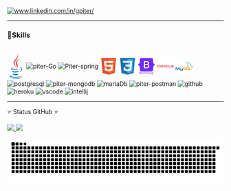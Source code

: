<p align="left">
<a href="https://linkedin.com/in/gpiter/" target="blank"><img align="center" src=https://img.shields.io/badge/LinkedIn-0077B5?style=for-the-badge&logo=linkedin&logoColor=white
 alt="www.linkedin.com/in/gpiter/" height="25" width="80" /></a>
</p>

----
<h3 align="left" >🚀Skills</h3> 

<div style="display: inline_block"><br>
  <img align="center" alt="piter-Java" height="60" width="40" src="https://raw.githubusercontent.com/devicons/devicon/master/icons/java/java-original.svg">
   <img align="center" alt="piter-Go" height="60" width="80" src="https://www.vectorlogo.zone/logos/golang/golang-ar21.svg">
  <img align="center" alt="Piter-spring" height="40" width="40" src="https://www.vectorlogo.zone/logos/springio/springio-icon.svg">
  <img align="center" alt="piter-HTML" height="40" width="40" src="https://raw.githubusercontent.com/devicons/devicon/master/icons/html5/html5-original.svg">
  <img align="center" alt="piter-CSS" height="40" width="40" src="https://raw.githubusercontent.com/devicons/devicon/master/icons/css3/css3-original.svg">
  <img align="center" alt="piter-boot" height="40" width="40" src="https://raw.githubusercontent.com/devicons/devicon/master/icons/bootstrap/bootstrap-plain-wordmark.svg">
  <img align="center" alt="piter-oracle" height="40" width="40" src="https://raw.githubusercontent.com/devicons/devicon/master/icons/oracle/oracle-original.svg">
  <img align="center" alt="piter-mysql" height="40" width="40" src="https://raw.githubusercontent.com/devicons/devicon/master/icons/mysql/mysql-original-wordmark.svg">
  <img align="center" alt="postgresql" height="40" width="40" src="https://www.vectorlogo.zone/logos/postgresql/postgresql-icon.svg">
  <img align="center" alt="piter-mongodb" height="60" width="90" src="https://www.vectorlogo.zone/logos/mongodb/mongodb-ar21.svg">
  <img align="center" alt="mariaDb" height="60" width="90" src="https://www.vectorlogo.zone/logos/mariadb/mariadb-ar21.svg">
  <img align="center" alt="piter-postman" height="40" width="40" src="https://www.vectorlogo.zone/logos/getpostman/getpostman-icon.svg">
  <img align="center" alt="github" height="60" width="50" src="https://www.vectorlogo.zone/logos/github/github-icon.svg">
  <img align="center" alt="heroku" height="40" width="50" src="https://www.vectorlogo.zone/logos/heroku/heroku-icon.svg">
  <img align="center" alt="vscode" height="40" width="40" src="https://cdn.icon-icons.com/icons2/2107/PNG/512/file_type_vscode_icon_130084.png">
  <img align="center" alt="intellij" height="50" width="50" src="https://cdn.icon-icons.com/icons2/3053/PNG/512/intellij_alt_macos_bigsur_icon_190060.png">
</div>

----
⭐ Status GitHub ⭐
</p>
  <a href="https://github.com/georgepiter">
  <img height="180em" src="https://github-readme-stats.vercel.app/api?username=georgepiter&show_icons=true&theme=nightowl&include_all_commits=true&count_private=true"/>
  <img height="180em" src="https://github-readme-stats.vercel.app/api/top-langs/?username=georgepiter&layout=compact&langs_count=7&theme=dracula"/>

   ![Snake animation](https://github.com/georgepiter/georgepiter/blob/output/github-contribution-grid-snake.svg)



